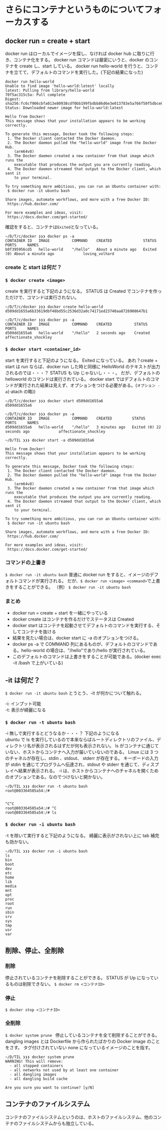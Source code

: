 # さらにコンテナというものについてフォーカスする

## docker run = create + start

docker run はローカルでイメージを探し、なければ docker hub に取りに行き、コンテナ化をする。
docker run コマンドは厳密にいうと、docker のコンテナを create し、start している。
docker run hello-world を行うと、コンテナを立てて、デフォルトのコマンドを実行した。(下記の結果になった)

```
docker run hello-world
Unable to find image 'hello-world:latest' locally
latest: Pulling from library/hello-world
70f5ac315c5a: Pull complete
Digest: sha256:fc6cf906cbfa013e80938cdf0bb199fbdbb86d6e3e013783e5a766f50f5dbce0
Status: Downloaded newer image for hello-world:latest

Hello from Docker!
This message shows that your installation appears to be working correctly.

To generate this message, Docker took the following steps:
 1. The Docker client contacted the Docker daemon.
 2. The Docker daemon pulled the "hello-world" image from the Docker Hub.
    (arm64v8)
 3. The Docker daemon created a new container from that image which runs the
    executable that produces the output you are currently reading.
 4. The Docker daemon streamed that output to the Docker client, which sent it
    to your terminal.

To try something more ambitious, you can run an Ubuntu container with:
 $ docker run -it ubuntu bash

Share images, automate workflows, and more with a free Docker ID:
 https://hub.docker.com/

For more examples and ideas, visit:
 https://docs.docker.com/get-started/
```

確認をすると、コンテナは`Exited`となっている。

```
~/D/T/c/docker ❯❯❯ docker ps -a
CONTAINER ID   IMAGE          COMMAND    CREATED              STATUS                          PORTS     NAMES
b0f395956cd5   hello-world    "/hello"   About a minute ago   Exited (0) About a minute ago             loving_volhard
```

### create と start は何だ？

### `$ docker create <image>`

create を実行すると下記のようになる。
STATUS は Created でコンテナを作っただけで、コマンドは実行されない。

```
~/D/T/c/docker ❯❯❯ docker create hello-world
d509dd1655a6b33619dbf48bd55c2536d32a0c74171ed23740aa8726908647b1

~/D/T/c/docker ❯❯❯ docker ps -a
CONTAINER ID   IMAGE          COMMAND    CREATED          STATUS                     PORTS     NAMES
d509dd1655a6   hello-world    "/hello"   2 seconds ago    Created                              affectionate_shockley
```

### `$ docker start <container_id>`

start を実行すると下記のようになる。
Exited になっている。
あれ？create + start は run ならば、docker run した時と同様に HelloWorld のテキストが出力されるのでは・・・？
STATUS も Up じゃないし・・・。
だが、デフォルトの helloworld のコマンドは実行されている。
docker start ではデフォルトのコマンドが実行された結果は見えず、オプションをつける必要がある。(`オプション -a`(-atach の略))

```
~/D/T/c/docker ❯❯❯ docker start d509dd1655a6
d509dd1655a6

~/D/T/c/docker ❯❯❯ docker ps -a
CONTAINER ID   IMAGE          COMMAND    CREATED         STATUS                      PORTS     NAMES
d509dd1655a6   hello-world    "/hello"   3 minutes ago   Exited (0) 22 seconds ago             affectionate_shockley

~/D/TIL ❯❯❯ docker start -a d509dd1655a6

Hello from Docker!
This message shows that your installation appears to be working correctly.

To generate this message, Docker took the following steps:
 1. The Docker client contacted the Docker daemon.
 2. The Docker daemon pulled the "hello-world" image from the Docker Hub.
    (arm64v8)
 3. The Docker daemon created a new container from that image which runs the
    executable that produces the output you are currently reading.
 4. The Docker daemon streamed that output to the Docker client, which sent it
    to your terminal.

To try something more ambitious, you can run an Ubuntu container with:
 $ docker run -it ubuntu bash

Share images, automate workflows, and more with a free Docker ID:
 https://hub.docker.com/

For more examples and ideas, visit:
 https://docs.docker.com/get-started/
```

### コマンドの上書き

`$ docker run -it ubuntu bash`
普通に docker run をすると、イメージのデフォルトコマンドが実行される。
だが、`$ docker run <image> <command>`で上書きをすることができる。
（例）
`$ docker run -it ubuntu bash`

### まとめ

- docker run = create + start を一緒にやっている
- docker create はコンテナを作るだけでステータスは Created
- docker start はコンテナを起動させてデフォルトのコマンドを実行する、そしてコンテナを抜ける
- 結果を見たい場合は、docker start に -a のオプションをつける。
- docker ps -a で COMMAND 列にあるものが、デフォルトのコマンドである。hello-world の場合は、"/hello"であり/hello が実行されている。
- このデフォルトのコマンドは上書きをすることが可能である。(docker exec -it /bash で上がいている)

## -it は何だ？

`$ docker run -it ubuntu bash`
とうとう、-it が何かについて触れる。

-i: インプット可能 <br>
-t: 表示が綺麗になる

### `$ docker run -t ubuntu bash`

-i 無しで実行するとどうなるか・・・？
下記のようになる<br>
ubuntu で ls を実行しているので本来ならばルートディレクトリのファイル、ディレクトリ名が表示されるはずだが何も表示されない。
ls がコンテナに通じていない、ホストからコンテナへ入力が届いていないのである。
Linux には 3 つのチャネルが存在し、stdin 、stdout、 stderr が存在する。
キーボードの入力が stdin を通じてプログラムへ伝達され、stdout や stderr を通じて、ディスプレイへ結果が表示される。
-i は、ホストからコンテナへのチャネルを開くためのオプションである。なのでつけないと開かない。

```
~/D/TIL ❯❯❯ docker run -t ubuntu bash
root@803364585a54:/#


^C^C
root@803364585a54:/# ^C
root@803364585a54:/# ls

```

### `$ docker run -i ubuntu bash`

-t を除いて実行すると下記のようになる。
綺麗に表示がされない上に tab 補完も効かない。

```
~/D/TIL ❯❯❯ docker run -i ubuntu bash
ls
bin
boot
dev
etc
home
lib
media
mnt
opt
proc
root
run
sbin
srv
sys
tmp
usr
var
```

## 削除、停止、全削除

### 削除

停止されているコンテナを削除することができる。
STATUS が Up になっているものは削除できない。
`$ docker rm <コンテナID> `

### 停止

`$ docker stop <コンテナID>`

### 全削除

`$ docker system prune `
停止しているコンテナを全て削除することができる。
dangling images とは Dockerfile から作られたばかりの Docker image のことをさす。
タグ付けされていない none になっているイメージのことを指す。

```
~/D/TIL ❯❯❯ docker system prune
WARNING! This will remove:
  - all stopped containers
  - all networks not used by at least one container
  - all dangling images
  - all dangling build cache

Are you sure you want to continue? [y/N]
```

## コンテナのファイルシステム

コンテナのファイルシステムというのは、ホストのファイルシステム、他のコンテナのファイルシステムからも独立している。
